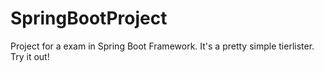 # SpringBootProject
Project for a exam in Spring Boot Framework. It's a pretty simple tierlister. Try it out!
